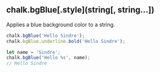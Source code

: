 ## chalk.bgBlue\[.style\](string[, string...])

Applies a blue background color to a string.

```js
chalk.bgBlue('Hello Sindre');
chalk.bgBlue.underline.bold('Hello Sindre');

let name = 'Sindre';
chalk.bgBlue('Hello %s', name);
// Hello Sindre
```